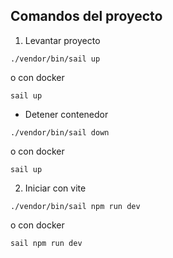 ## Comandos del proyecto
1. Levantar proyecto
```
./vendor/bin/sail up
```

o con docker 
```
sail up
```

* Detener contenedor
```
./vendor/bin/sail down
```

o con docker 
```
sail up
```


2. Iniciar con vite 
```
./vendor/bin/sail npm run dev 
```

o con docker
```
sail npm run dev 
```






